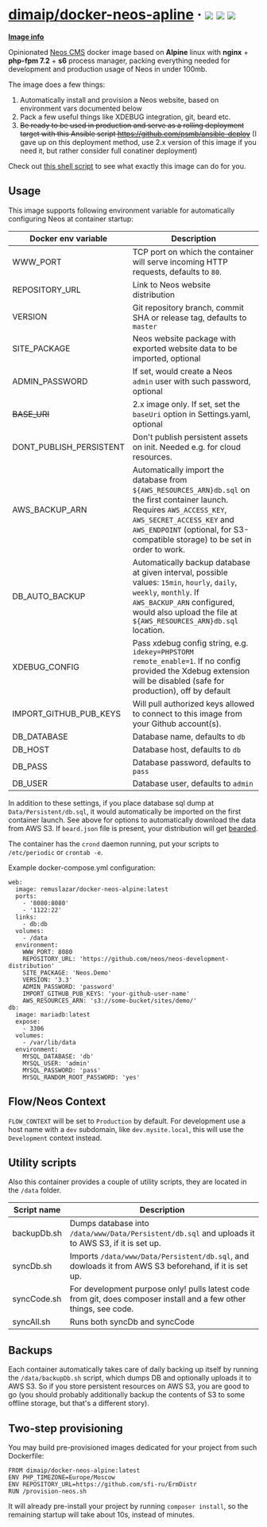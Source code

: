 # [dimaip/docker-neos-apline](https://hub.docker.com/r/dimaip/docker-neos-alpine/) &middot; [![](https://images.microbadger.com/badges/image/dimaip/docker-neos-alpine.svg)](https://microbadger.com/images/dimaip/docker-neos-alpine "Neos Alpine") [![](https://images.microbadger.com/badges/version/dimaip/docker-neos-alpine.svg)](https://microbadger.com/images/dimaip/docker-neos-alpine "Neos Alpine") [![](https://circleci.com/gh/psmb/docker-neos-alpine.svg?style=shield)](https://circleci.com/gh/psmb/docker-neos-alpine/)

[**Image info**](https://microbadger.com/images/dimaip/docker-neos-alpine)

Opinionated [Neos CMS](https://neos.io) docker image based on **Alpine** linux with **nginx** + **php-fpm 7.2** + **s6** process manager, packing everything needed for development and production usage of Neos in under 100mb.

The image does a few things:
1. Automatically install and provision a Neos website, based on environment vars documented below
2. Pack a few useful things like XDEBUG integration, git, beard etc.
3. ~~Be ready to be used in production and serve as a rolling deployment target with this Ansible script https://github.com/psmb/ansible-deploy~~ (I gave up on this deployment method, use 2.x version of this image if you need it, but rather consider full conatiner deployment)

Check out [this shell script](https://github.com/psmb/docker-neos-alpine/blob/master/root/etc/cont-init.d/10-init-neos) to see what exactly this image can do for you.

## Usage

This image supports following environment variable for automatically configuring Neos at container startup:

| Docker env variable | Description |
|---------|-------------|
|WWW_PORT|TCP port on which the container will serve incoming HTTP requests, defaults to `80`.|
|REPOSITORY_URL|Link to Neos website distribution|
|VERSION|Git repository branch, commit SHA or release tag, defaults to `master`|
|SITE_PACKAGE|Neos website package with exported website data to be imported, optional|
|ADMIN_PASSWORD|If set, would create a Neos `admin` user with such password, optional|
|~~BASE_URI~~|2.x image only. If set, set the `baseUri` option in Settings.yaml, optional|
|DONT_PUBLISH_PERSISTENT| Don't publish persistent assets on init. Needed e.g. for cloud resources.|
|AWS_BACKUP_ARN|Automatically import the database from `${AWS_RESOURCES_ARN}db.sql` on the first container launch. Requires `AWS_ACCESS_KEY`, `AWS_SECRET_ACCESS_KEY` and `AWS_ENDPOINT` (optional, for S3-compatible storage) to be set in order to work.|
|DB_AUTO_BACKUP|Automatically backup database at given interval, possible values: `15min`, `hourly`, `daily`, `weekly`, `monthly`. If `AWS_BACKUP_ARN` configured, would also upload the file at `${AWS_RESOURCES_ARN}db.sql` location. |
|XDEBUG_CONFIG|Pass xdebug config string, e.g. `idekey=PHPSTORM remote_enable=1`. If no config provided the Xdebug extension will be disabled (safe for production), off by default|
|IMPORT_GITHUB_PUB_KEYS|Will pull authorized keys allowed to connect to this image from your Github account(s).|
|DB_DATABASE|Database name, defaults to `db`|
|DB_HOST|Database host, defaults to `db`|
|DB_PASS|Database password, defaults to `pass`|
|DB_USER|Database user, defaults to `admin`|


In addition to these settings, if you place database sql dump at `Data/Persistent/db.sql`, it would automatically be imported on the first container launch. See above for options to automatically download the data from AWS S3.
If `beard.json` file is present, your distribution will get [bearded](https://github.com/mneuhaus/Beard).

The container has the `crond` daemon running, put your scripts to `/etc/periodic` or `crontab -e`.

Example docker-compose.yml configuration:

```
web:
  image: remuslazar/docker-neos-alpine:latest
  ports:
    - '8080:8080'
    - '1122:22'
  links:
    - db:db
  volumes:
    - /data
  environment:
    WWW_PORT: 8080
    REPOSITORY_URL: 'https://github.com/neos/neos-development-distribution'
    SITE_PACKAGE: 'Neos.Demo'
    VERSION: '3.3'
    ADMIN_PASSWORD: 'password'
    IMPORT_GITHUB_PUB_KEYS: 'your-github-user-name'
    AWS_RESOURCES_ARN: 's3://some-bucket/sites/demo/'
db:
  image: mariadb:latest
  expose:
    - 3306
  volumes:
    - /var/lib/data
  environment:
    MYSQL_DATABASE: 'db'
    MYSQL_USER: 'admin'
    MYSQL_PASSWORD: 'pass'
    MYSQL_RANDOM_ROOT_PASSWORD: 'yes'
```

## Flow/Neos Context

`FLOW_CONTEXT` will be set to `Production` by default. For development use a host name
with a `dev` subdomain, like `dev.mysite.local`, this will use the `Development`
context instead.

## Utility scripts

Also this container provides a couple of utility scripts, they are located in the `/data` folder.

| Script name | Description |
|---------|-------------|
|backupDb.sh|Dumps database into `/data/www/Data/Persistent/db.sql` and uploads it to AWS S3, if it is set up.|
|syncDb.sh|Imports `/data/www/Data/Persistent/db.sql`, and dowloads it from AWS S3 beforehand, if it is set up.|
|syncCode.sh|For development purpose only! pulls latest code from git, does composer install and a few other things, see code.|
|syncAll.sh|Runs both syncDb and syncCode|

## Backups

Each container automatically takes care of daily backing up itself by running the `/data/backupDb.sh` script, which dumps DB and optionally uploads it to AWS S3. So if you store persistent resources on AWS S3, you are good to go (you should probably additionally backup the contents of S3 to some offline storage, but that's a different story).


## Two-step provisioning

You may build pre-provisioned images dedicated for your project from such Dockerfile:

```
FROM dimaip/docker-neos-alpine:latest
ENV PHP_TIMEZONE=Europe/Moscow
ENV REPOSITORY_URL=https://github.com/sfi-ru/ErmDistr
RUN /provision-neos.sh
```

It will already pre-install your project by running `composer install`, so the remaining startup will take about 10s, instead of minutes.
